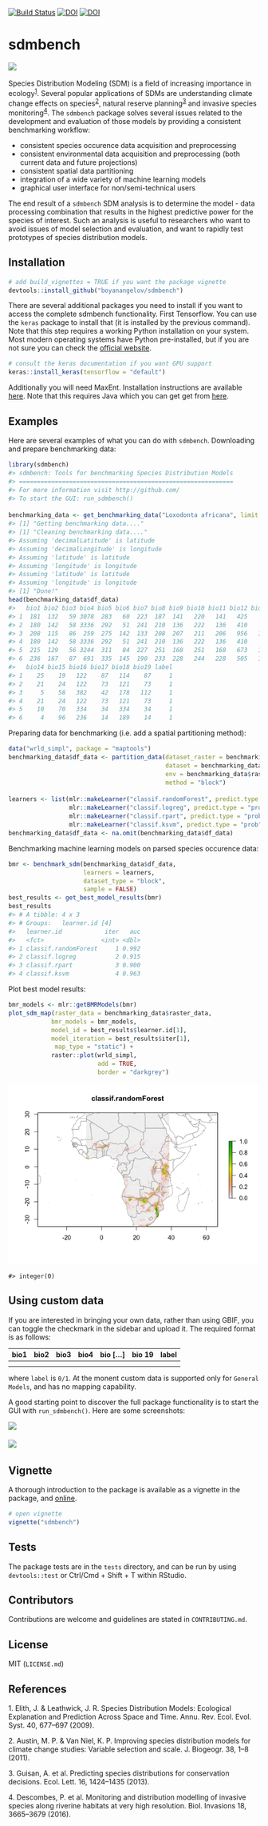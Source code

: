 <!-- README.md is generated from README.Rmd. Please edit that file -->

[![Build
Status](https://travis-ci.org/boyanangelov/sdmbench.svg?branch=master)](https://travis-ci.org/boyanangelov/sdmbench)
[![DOI](https://zenodo.org/badge/DOI/10.5281/zenodo.1436376.svg)](https://doi.org/10.5281/zenodo.1436376)
[![DOI](http://joss.theoj.org/papers/10.21105/joss.00847/status.svg)](https://doi.org/10.21105/joss.00847)

sdmbench
========

![](logo.png)

Species Distribution Modeling (SDM) is a field of increasing importance
in ecology<sup>[1](#footnote1)</sup>. Several popular applications of
SDMs are understanding climate change effects on
species<sup>[2](#footnote2)</sup>, natural reserve
planning<sup>[3](#footnote3)</sup> and invasive species
monitoring<sup>[4](#footnote4)</sup>. The `sdmbench` package solves
several issues related to the development and evaluation of those models
by providing a consistent benchmarking workflow:

-   consistent species occurence data acquisition and preprocessing
-   consistent environmental data acquisition and preprocessing (both
    current data and future projections)
-   consistent spatial data partitioning
-   integration of a wide variety of machine learning models
-   graphical user interface for non/semi-technical users

The end result of a `sdmbench` SDM analysis is to determine the model -
data processing combination that results in the highest predictive power
for the species of interest. Such an analysis is useful to researchers
who want to avoid issues of model selection and evaluation, and want to
rapidly test prototypes of species distribution models.

Installation
------------

``` r
# add build_vignettes = TRUE if you want the package vignette
devtools::install_github("boyanangelov/sdmbench")
```

There are several additional packages you need to install if you want to
access the complete sdmbench functionality. First Tensorflow. You can
use the `keras` package to install that (it is installed by the previous
command). Note that this step requires a working Python installation on
your system. Most modern operating systems have Python pre-installed,
but if you are not sure you can check the [official
website](https://www.python.org/).

``` r
# consult the keras documentation if you want GPU support
keras::install_keras(tensorflow = "default")
```

Additionally you will need MaxEnt. Installation instructions are
available
[here](https://www.rdocumentation.org/packages/dismo/versions/1.1-4/topics/maxent).
Note that this requires Java which you can get get from
[here](http://www.oracle.com/technetwork/java/javase/downloads/index.html).

Examples
--------

Here are several examples of what you can do with `sdmbench`.
Downloading and prepare benchmarking data:

``` r
library(sdmbench)
#> sdmbench: Tools for benchmarking Species Distribution Models 
#> ============================================================
#> For more information visit http://github.com/ 
#> To start the GUI: run_sdmbench()

benchmarking_data <- get_benchmarking_data("Loxodonta africana", limit = 1200, climate_resolution = 10)
#> [1] "Getting benchmarking data...."
#> [1] "Cleaning benchmarking data...."
#> Assuming 'decimalLatitude' is latitude
#> Assuming 'decimalLongitude' is longitude
#> Assuming 'latitude' is latitude
#> Assuming 'longitude' is longitude
#> Assuming 'latitude' is latitude
#> Assuming 'longitude' is longitude
#> [1] "Done!"
head(benchmarking_data$df_data)
#>   bio1 bio2 bio3 bio4 bio5 bio6 bio7 bio8 bio9 bio10 bio11 bio12 bio13
#> 1  181  132   59 3078  283   60  223  187  141   220   141   425    48
#> 2  180  142   58 3336  292   51  241  210  136   222   136   410    50
#> 3  208  115   86  259  275  142  133  208  207   211   206   956   168
#> 4  180  142   58 3336  292   51  241  210  136   222   136   410    50
#> 5  215  129   56 3244  311   84  227  251  168   251   168   673   120
#> 6  236  167   87  691  335  145  190  233  228   244   228   505   133
#>   bio14 bio15 bio16 bio17 bio18 bio19 label
#> 1    25    19   122    87   114    87     1
#> 2    21    24   122    73   121    73     1
#> 3     5    58   382    42   178   112     1
#> 4    21    24   122    73   121    73     1
#> 5    10    70   334    34   334    34     1
#> 6     4    96   236    14   189    14     1
```

Preparing data for benchmarking (i.e. add a spatial partitioning
method):

``` r
data("wrld_simpl", package = "maptools")
benchmarking_data$df_data <- partition_data(dataset_raster = benchmarking_data$raster_data,
                                            dataset = benchmarking_data$df_data,
                                            env = benchmarking_data$raster_data$climate_variables,
                                            method = "block")

learners <- list(mlr::makeLearner("classif.randomForest", predict.type = "prob"),
                 mlr::makeLearner("classif.logreg", predict.type = "prob"),
                 mlr::makeLearner("classif.rpart", predict.type = "prob"),
                 mlr::makeLearner("classif.ksvm", predict.type = "prob"))
benchmarking_data$df_data <- na.omit(benchmarking_data$df_data)
```

Benchmarking machine learning models on parsed species occurence data:

``` r
bmr <- benchmark_sdm(benchmarking_data$df_data, 
                     learners = learners, 
                     dataset_type = "block", 
                     sample = FALSE)
best_results <- get_best_model_results(bmr)
best_results
#> # A tibble: 4 x 3
#> # Groups:   learner.id [4]
#>   learner.id            iter   auc
#>   <fct>                <int> <dbl>
#> 1 classif.randomForest     1 0.992
#> 2 classif.logreg           2 0.915
#> 3 classif.rpart            3 0.900
#> 4 classif.ksvm             4 0.963
```

Plot best model results:

``` r
bmr_models <- mlr::getBMRModels(bmr)
plot_sdm_map(raster_data = benchmarking_data$raster_data,
            bmr_models = bmr_models,
            model_id = best_results$learner.id[1],
            model_iteration = best_results$iter[1],
             map_type = "static") +
            raster::plot(wrld_simpl, 
                         add = TRUE, 
                         border = "darkgrey")
```

![](README-unnamed-chunk-6-1.png)

    #> integer(0)

Using custom data
-----------------

If you are interested in bringing your own data, rather than using GBIF,
you can toggle the checkmark in the sidebar and upload it. The required
format is as follows:

| bio1 | bio2 | bio3 | bio4 | bio \[…\] | bio 19 | label |
|------|------|------|------|-----------|--------|-------|
|      |      |      |      |           |        |       |
|      |      |      |      |           |        |       |

where `label` is `0/1`. At the monent custom data is supported only for
`General Models`, and has no mapping capability.

A good starting point to discover the full package functionality is to
start the GUI with `run_sdmbench()`. Here are some screenshots:

![](vignettes/gui_screenshots/screenshot_1.png) <br> <br>
![](vignettes/gui_screenshots/screenshot_2.png)

Vignette
--------

A thorough introduction to the package is available as a vignette in the
package, and
[online](https://boyanangelov.com/materials/sdmbench_vignette.html).

``` r
# open vignette
vignette("sdmbench")
```

Tests
-----

The package tests are in the `tests` directory, and can be run by using
`devtools::test` or Ctrl/Cmd + Shift + T within RStudio.

Contributors
------------

Contributions are welcome and guidelines are stated in
`CONTRIBUTING.md`.

License
-------

MIT (`LICENSE.md`)

References
----------

<a name="footnote1">1</a>. Elith, J. & Leathwick, J. R. Species
Distribution Models: Ecological Explanation and Prediction Across Space
and Time. Annu. Rev. Ecol. Evol. Syst. 40, 677–697 (2009).

<a name="footnote2">2</a>. Austin, M. P. & Van Niel, K. P. Improving
species distribution models for climate change studies: Variable
selection and scale. J. Biogeogr. 38, 1–8 (2011).

<a name="footnote3">3</a>. Guisan, A. et al. Predicting species
distributions for conservation decisions. Ecol. Lett. 16, 1424–1435
(2013).

<a name="footnote4">4</a>. Descombes, P. et al. Monitoring and
distribution modelling of invasive species along riverine habitats at
very high resolution. Biol. Invasions 18, 3665–3679 (2016).
